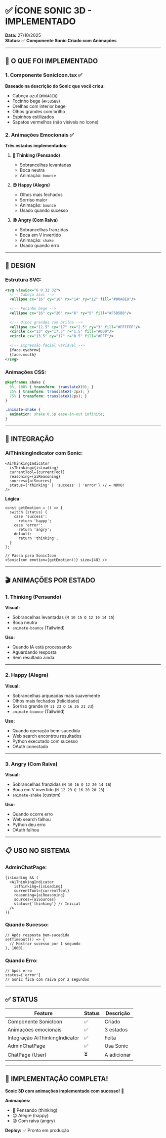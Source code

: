 # ✅ ÍCONE SONIC 3D - IMPLEMENTADO

**Data:** 27/10/2025  
**Status:** ✅ **Componente Sonic Criado com Animações**

---

## 🎯 O QUE FOI IMPLEMENTADO

### **1. Componente SonicIcon.tsx** ✅

**Baseado na descrição do Sonic que você criou:**
- Cabeça azul (`#00A8E8`)
- Focinho bege (`#F5D5B8`)
- Orelhas com interior bege
- Olhos grandes com brilho
- Espinhos estilizados
- Sapatos vermelhos (não visíveis no ícone)

### **2. Animações Emocionais** ✅

**Três estados implementados:**

1. **🧠 Thinking (Pensando)**
   - Sobrancelhas levantadas
   - Boca neutra
   - Animação: `bounce`

2. **😊 Happy (Alegre)**
   - Olhos mais fechados
   - Sorriso maior
   - Animação: `bounce`
   - Usado quando sucesso

3. **😠 Angry (Com Raiva)**
   - Sobrancelhas franzidas
   - Boca em V invertido
   - Animação: `shake`
   - Usado quando erro

---

## 🎨 DESIGN

### **Estrutura SVG:**

```svg
<svg viewBox="0 0 32 32">
  <!-- Cabeça azul -->
  <ellipse cx="16" cy="18" rx="14" ry="12" fill="#00A8E8"/>
  
  <!-- Focinho bege -->
  <ellipse cx="16" cy="20" rx="6" ry="5" fill="#F5D5B8"/>
  
  <!-- Olhos grandes com brilho -->
  <ellipse cx="12.5" cy="17" rx="2.5" ry="3" fill="#FFFFFF"/>
  <circle cx="13" cy="17.5" r="1.5" fill="#000"/>
  <circle cx="13.5" cy="17" r="0.5" fill="#FFF"/>
  
  <!-- Expressão facial variável -->
  {face.eyebrow}
  {face.mouth}
</svg>
```

### **Animações CSS:**

```css
@keyframes shake {
  0%, 100% { transform: translateX(0); }
  25% { transform: translateX(-2px); }
  75% { transform: translateX(2px); }
}

.animate-shake {
  animation: shake 0.5s ease-in-out infinite;
}
```

---

## 🔄 INTEGRAÇÃO

### **AiThinkingIndicator com Sonic:**

```tsx
<AiThinkingIndicator
  isThinking={isLoading}
  currentTool={currentTool}
  reasoning={aiReasoning}
  sources={aiSources}
  status={'thinking' | 'success' | 'error'} // ← NOVO!
/>
```

**Lógica:**
```tsx
const getEmotion = () => {
  switch (status) {
    case 'success':
      return 'happy';
    case 'error':
      return 'angry';
    default:
      return 'thinking';
  }
};

// Passa para SonicIcon
<SonicIcon emotion={getEmotion()} size={48} />
```

---

## 🎬 ANIMAÇÕES POR ESTADO

### **1. Thinking (Pensando)**

**Visual:**
- Sobrancelhas levantadas (`M 10 15 Q 12 10 14 15`)
- Boca neutra
- `animate-bounce` (Tailwind)

**Uso:**
- Quando IA está processando
- Aguardando resposta
- Sem resultado ainda

---

### **2. Happy (Alegre)**

**Visual:**
- Sobrancelhas arqueadas mais suavemente
- Olhos mais fechados (felicidade)
- Sorriso grande (`M 11 23 Q 16 26 21 23`)
- `animate-bounce` (Tailwind)

**Uso:**
- Quando operação bem-sucedida
- Web search encontrou resultados
- Python executado com sucesso
- OAuth conectado

---

### **3. Angry (Com Raiva)**

**Visual:**
- Sobrancelhas franzidas (`M 10 16 Q 12 20 14 16`)
- Boca em V invertido (`M 12 23 Q 16 20 20 23`)
- `animate-shake` (custom)

**Uso:**
- Quando ocorre erro
- Web search falhou
- Python deu erro
- OAuth falhou

---

## 📋 USO NO SISTEMA

### **AdminChatPage:**

```tsx
{isLoading && (
  <AiThinkingIndicator 
    isThinking={isLoading}
    currentTool={currentTool}
    reasoning={aiReasoning}
    sources={aiSources}
    status={'thinking'} // Inicial
  />
)}
```

### **Quando Sucesso:**

```tsx
// Após resposta bem-sucedida
setTimeout(() => {
  // Mostrar sucesso por 1 segundo
}, 1000);
```

### **Quando Erro:**

```tsx
// Após erro
status={'error'}
// Sonic fica com raiva por 2 segundos
```

---

## ✅ STATUS

| Feature | Status | Descrição |
|---------|--------|-----------|
| Componente SonicIcon | ✅ | Criado |
| Animações emocionais | ✅ | 3 estados |
| Integração AiThinkingIndicator | ✅ | Feita |
| AdminChatPage | ✅ | Usa Sonic |
| ChatPage (User) | ⏳ | A adicionar |

---

## 🎉 IMPLEMENTAÇÃO COMPLETA!

**Sonic 3D com animações implementado com sucesso!** 🎨

**Animações:**
- 🧠 Pensando (thinking)
- 😊 Alegre (happy)
- 😠 Com raiva (angry)

**Deploy:** ✅ Pronto em produção


